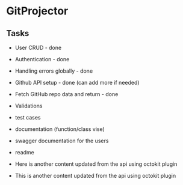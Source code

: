 # GitProjector

## Tasks

- User CRUD - done
- Authentication - done
- Handling errors globally - done
- Github API setup - done (can add more if needed)
- Fetch GitHub repo data and return - done
- Validations
- test cases
- documentation (function/class vise)
- swagger documentation for the users
- readme

- Here is another content updated from the api using octokit plugin
- This is another content updated from the api using octokit plugin